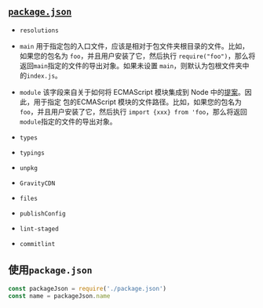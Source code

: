 ## [`package.json`](https://docs.npmjs.com/cli/v10/configuring-npm/package-json)

- `resolutions`

- `main` 用于指定包的入口文件，应该是相对于包文件夹根目录的文件。比如，如果您的包名为 `foo`，并且用户安装了它，然后执行 `require("foo")`，那么将返回`main`指定的文件的导出对象。如果未设置 `main`，则默认为包根文件夹中的`index.js`。

- `module` 该字段来自关于如何将 ECMAScript 模块集成到 Node 中的[提案](https://github.com/dherman/defense-of-dot-js/blob/f31319be735b21739756b87d551f6711bd7aa283/proposal.md)。因此，用于指定 包的ECMAScript 模块的文件路径。比如，如果您的包名为 `foo`，并且用户安装了它，然后执行 `import {xxx} from 'foo`，那么将返回`module`指定的文件的导出对象。
- `types`
- `typings`
- `unpkg`
- `GravityCDN`
- `files`
- `publishConfig`
- `lint-staged`
- `commitlint`

## 使用`package.json`
```js
const packageJson = require('./package.json')
const name = packageJson.name
```